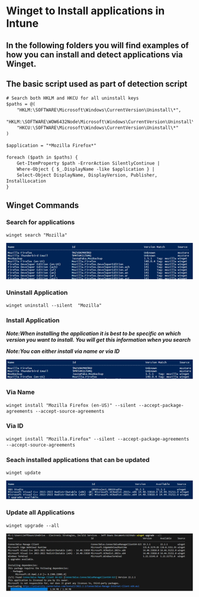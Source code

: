 # Winget to Install applications in Intune

## In the following folders you will find examples of how you can install and detect applications via Winget. 

## The basic script used as part of detection script

```
# Search both HKLM and HKCU for all uninstall keys
$paths = @(
    "HKLM:\SOFTWARE\Microsoft\Windows\CurrentVersion\Uninstall\*",
    "HKLM:\SOFTWARE\WOW6432Node\Microsoft\Windows\CurrentVersion\Uninstall\*",
    "HKCU:\SOFTWARE\Microsoft\Windows\CurrentVersion\Uninstall\*"
)

$application = "*Mozilla Firefox*"

foreach ($path in $paths) {
    Get-ItemProperty $path -ErrorAction SilentlyContinue |
    Where-Object { $_.DisplayName -like $application } |
    Select-Object DisplayName, DisplayVersion, Publisher, InstallLocation
}
```

## Winget Commands

### Search for applications
```
winget search "Mozilla"
```
![alt text](images/wingetsearch.png)

### Uninstall Application
```
winget uninstall --silent  "Mozilla"
```

### Install Application
***Note:When installing the application it is best to be specific on which version you want to install. You will get this information when you search***

***Note:You can either install via name or via ID***

![alt text](images/wingetinstall.png)

### Via Name
```
winget install "Mozilla Firefox (en-US)" --silent --accept-package-agreements --accept-source-agreements
```
### Via ID

```
winget install "Mozilla.Firefox" --silent --accept-package-agreements --accept-source-agreements
```

### Seach installed applications that can be updated
```
winget update
```
![alt text](images/WingetUpdate.png)


### Update all Applications
```
winget upgrade --all
```
![alt text](images/wingetupgradeall.png)

